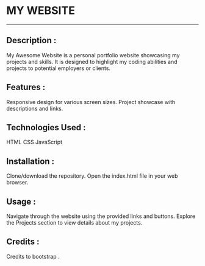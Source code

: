 # MY WEBSITE
-----------


Description :
-------------
My Awesome Website is a personal portfolio website showcasing my projects and skills. It is designed to highlight my coding abilities and projects to potential employers or clients.


Features :
-----------
Responsive design for various screen sizes.
Project showcase with descriptions and links.


Technologies Used :
------------------
HTML
CSS
JavaScript


Installation :
--------------
Clone/download the repository.
Open the index.html file in your web browser.


Usage :
--------
Navigate through the website using the provided links and buttons.
Explore the Projects section to view details about my projects.

Credits :
--------
Credits to bootstrap .
